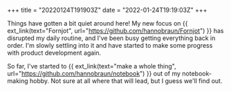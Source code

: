 +++
title = "20220124T191903Z"
date  = "2022-01-24T19:19:03Z"
+++

Things have gotten a bit quiet around here! My new focus on {{ ext_link(text="Fornjot", url="https://github.com/hannobraun/Fornjot") }} has disrupted my daily routine, and I've been busy getting everything back in order. I'm slowly settling into it and have started to make some progress with product development again.

So far, I've started to {{ ext_link(text="make a whole thing", url="https://github.com/hannobraun/notebook") }} out of my notebook-making hobby. Not sure at all where that will lead, but I guess we'll find out.
